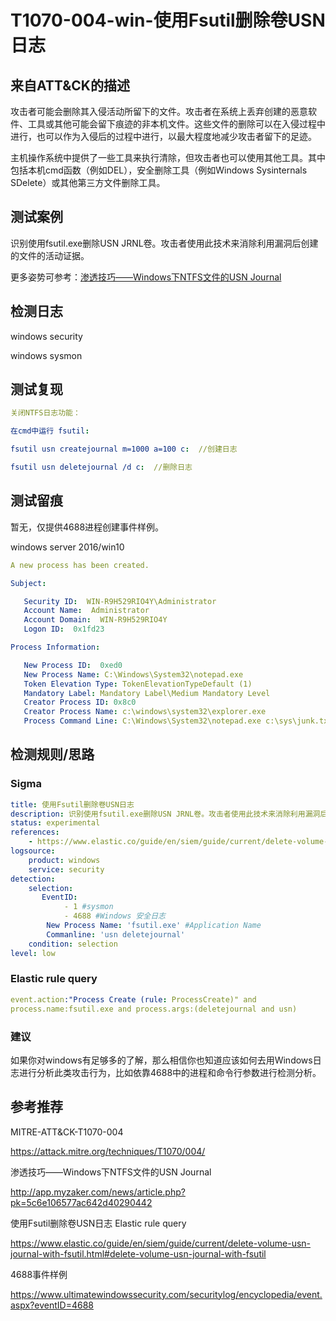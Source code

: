 # T1070-004-win-使用Fsutil删除卷USN日志

## 来自ATT&CK的描述

攻击者可能会删除其入侵活动所留下的文件。攻击者在系统上丢弃创建的恶意软件、工具或其他可能会留下痕迹的非本机文件。这些文件的删除可以在入侵过程中进行，也可以作为入侵后的过程中进行，以最大程度地减少攻击者留下的足迹。

主机操作系统中提供了一些工具来执行清除，但攻击者也可以使用其他工具。其中包括本机cmd函数（例如DEL），安全删除工具（例如Windows Sysinternals SDelete）或其他第三方文件删除工具。

## 测试案例

识别使用fsutil.exe删除USN JRNL卷。攻击者使用此技术来消除利用漏洞后创建的文件的活动证据。

更多姿势可参考：[渗透技巧——Windows下NTFS文件的USN Journal](http://app.myzaker.com/news/article.php?pk=5c6e106577ac642d40290442)

## 检测日志

windows security

windows sysmon

## 测试复现

```yml
关闭NTFS日志功能：

在cmd中运行 fsutil:

fsutil usn createjournal m=1000 a=100 c:  //创建日志

fsutil usn deletejournal /d c:  //删除日志
```

## 测试留痕

暂无，仅提供4688进程创建事件样例。

windows server 2016/win10

```yml
A new process has been created.

Subject:

   Security ID:  WIN-R9H529RIO4Y\Administrator
   Account Name:  Administrator
   Account Domain:  WIN-R9H529RIO4Y
   Logon ID:  0x1fd23

Process Information:

   New Process ID:  0xed0
   New Process Name: C:\Windows\System32\notepad.exe
   Token Elevation Type: TokenElevationTypeDefault (1)
   Mandatory Label: Mandatory Label\Medium Mandatory Level
   Creator Process ID: 0x8c0
   Creator Process Name: c:\windows\system32\explorer.exe
   Process Command Line: C:\Windows\System32\notepad.exe c:\sys\junk.txt
```

## 检测规则/思路

### Sigma

```yml
title: 使用Fsutil删除卷USN日志
description: 识别使用fsutil.exe删除USN JRNL卷。攻击者使用此技术来消除利用漏洞后创建的文件的活动证据。
status: experimental
references:
    - https://www.elastic.co/guide/en/siem/guide/current/delete-volume-usn-journal-with-fsutil.html#delete-volume-usn-journal-with-fsutil
logsource:
​    product: windows
​    service: security
detection:
​    selection:
​       EventID:
​            - 1 #sysmon
​            - 4688 #Windows 安全日志
        New Process Name: 'fsutil.exe' #Application Name
        Commanline: 'usn deletejournal'
​    condition: selection
level: low
```

### Elastic rule query

```yml
event.action:"Process Create (rule: ProcessCreate)" and
process.name:fsutil.exe and process.args:(deletejournal and usn)
```

### 建议

如果你对windows有足够多的了解，那么相信你也知道应该如何去用Windows日志进行分析此类攻击行为，比如依靠4688中的进程和命令行参数进行检测分析。

## 参考推荐

MITRE-ATT&CK-T1070-004

<https://attack.mitre.org/techniques/T1070/004/>

渗透技巧——Windows下NTFS文件的USN Journal

<http://app.myzaker.com/news/article.php?pk=5c6e106577ac642d40290442>

使用Fsutil删除卷USN日志 Elastic rule query

<https://www.elastic.co/guide/en/siem/guide/current/delete-volume-usn-journal-with-fsutil.html#delete-volume-usn-journal-with-fsutil>

4688事件样例

<https://www.ultimatewindowssecurity.com/securitylog/encyclopedia/event.aspx?eventID=4688>
